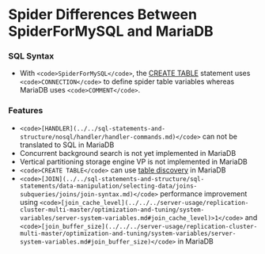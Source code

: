 
# Spider Differences Between SpiderForMySQL and MariaDB


### SQL Syntax


* With `<code>SpiderForMySQL</code>`, the [CREATE TABLE](../../sql-statements-and-structure/vectors/create-table-with-vectors.md) statement uses `<code>CONNECTION</code>` to define spider table variables whereas MariaDB uses `<code>COMMENT</code>`.


### Features


* `<code>[HANDLER](../../sql-statements-and-structure/nosql/handler/handler-commands.md)</code>` can not be translated to SQL in MariaDB
* Concurrent background search is not yet implemented in MariaDB
* Vertical partitioning storage engine VP is not implemented in MariaDB
* `<code>CREATE TABLE</code>` can use [table discovery](../storage-engines-storage-engine-development/table-discovery.md) in MariaDB
* `<code>[JOIN](../../sql-statements-and-structure/sql-statements/data-manipulation/selecting-data/joins-subqueries/joins/join-syntax.md)</code>` performance improvement using `<code>[join_cache_level](../../../server-usage/replication-cluster-multi-master/optimization-and-tuning/system-variables/server-system-variables.md#join_cache_level)>1</code>` and `<code>[join_buffer_size](../../../server-usage/replication-cluster-multi-master/optimization-and-tuning/system-variables/server-system-variables.md#join_buffer_size)</code>` in MariaDB

